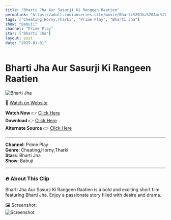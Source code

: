 ```yaml
---
title: "Bharti Jha Aur Sasurji Ki Rangeen Raatien"
permalink: "https://adult.indianseries.site/movie/Bharti%20Jha%20Aur%20Sasurji%20Ki%20Rangeen%20Raatien"
tags: ["Cheating,Horny,Tharki", "Prime Play", "Bharti Jha"]
show: "Babuji"
channel: "Prime Play"
star: ["Bharti Jha"]
layout: post
date: "2025-01-01"
---
```


# Bharti Jha Aur Sasurji Ki Rangeen Raatien

![Bharti Jha](https://shorts.desisins.com/wp-content/uploads/2024/05/Bharti-Jha-Sasurji-Babuji-PrimePlay-DesiSins.com_.jpg)

🔗 [Watch on Website](https://adult.indianseries.site/movie/Bharti%20Jha%20Aur%20Sasurji%20Ki%20Rangeen%20Raatien)

**Watch Now** 👉 [Click Here](https://adult.indianseries.site/movie/Bharti%20Jha%20Aur%20Sasurji%20Ki%20Rangeen%20Raatien)  
**Download** 👉 [Click Here](https://adult.indianseries.site/movie/Bharti%20Jha%20Aur%20Sasurji%20Ki%20Rangeen%20Raatien)  
**Alternate Source** 👉 [Click Here](https://adult.indianseries.site/movie/Bharti%20Jha%20Aur%20Sasurji%20Ki%20Rangeen%20Raatien)

---

**Channel**: Prime Play  
**Genre**: Cheating,Horny,Tharki  
**Stars**: Bharti Jha  
**Show**: Babuji

---

### 🔥 About This Clip

Bharti Jha Aur Sasurji Ki Rangeen Raatien is a bold and exciting short film featuring Bharti Jha. Enjoy a passionate story filled with desire and drama.
 
🖼️ Screenshot:  
![Screenshot](https://shorts.desisins.com/wp-content/uploads/2024/05/Bharti-Jha-Sasurji-Babuji-PrimePlay-DesiSins.com_.jpg)
